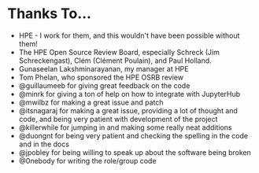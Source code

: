 <!---
(C) Copyright 2019 Hewlett Packard Enterprise Development LP

Permission is hereby granted, free of charge, to any person obtaining a
copy of this software and associated documentation files (the "Software"),
to deal in the Software without restriction, including without limitation
the rights to use, copy, modify, merge, publish, distribute, sublicense,
and/or sell copies of the Software, and to permit persons to whom the
Software is furnished to do so, subject to the following conditions:

The above copyright notice and this permission notice shall be included
in all copies or substantial portions of the Software.

THE SOFTWARE IS PROVIDED "AS IS", WITHOUT WARRANTY OF ANY KIND, EXPRESS OR
IMPLIED, INCLUDING BUT NOT LIMITED TO THE WARRANTIES OF MERCHANTABILITY,
FITNESS FOR A PARTICULAR PURPOSE AND NONINFRINGEMENT.  IN NO EVENT SHALL
THE AUTHORS OR COPYRIGHT HOLDERS BE LIABLE FOR ANY CLAIM, DAMAGES OR
OTHER LIABILITY, WHETHER IN AN ACTION OF CONTRACT, TORT OR OTHERWISE,
ARISING FROM, OUT OF OR IN CONNECTION WITH THE SOFTWARE OR THE USE OR
OTHER DEALINGS IN THE SOFTWARE.
--->

# Thanks To...

* HPE - I work for them, and this wouldn't have been possible without them!
* The HPE Open Source Review Board, especially Schreck (Jim Schreckengast), Clém (Clément Poulain), and Paul Holland.
* Gunaseelan Lakshminarayanan, my manager at HPE
* Tom Phelan, who sponsored the HPE OSRB review
* @guillaumeeb for giving great feedback on the code
* @minrk for giving a ton of help on how to integrate with JupyterHub
* @mwilbz for making a great issue and patch
* @itsnagaraj for making a great issue, providing a lot of thought and code, and being very patient with development of the project
* @killerwhile for jumping in and making some really neat additions
* @duongnt for being very patient and checking the spelling in the code and in the docs
* @jpobley for being willing to speak up about the software being broken
* @0nebody for writing the role/group code

